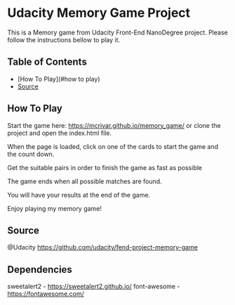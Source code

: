 # Udacity Memory Game Project

This is a Memory game from Udacity Front-End NanoDegree project. Please follow the instructions bellow to play it.

## Table of Contents

* [How To Play](#how to play)
* [Source](#source)

## How To Play

Start the game here: https://mcrivar.github.io/memory_game/  or clone the project and open the index.html file.

When the page is loaded, click on one of the cards to start the game and the count down.

Get the suitable pairs in order to finish the game as fast as possible

The game ends when all possible matches are found.

You will have your results at the end of the game.

Enjoy playing my memory game!

## Source
@Udacity
https://github.com/udacity/fend-project-memory-game

## Dependencies 

sweetalert2 - https://sweetalert2.github.io/
font-awesome - https://fontawesome.com/




